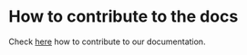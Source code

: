 # How to contribute to the docs
Check [here](https://github.com/OutSystems/docs-product/wiki/How-to-contribute-to-OutSystems-Documentation) how to contribute to our documentation.

